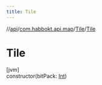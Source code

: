 ```yaml
---
title: Tile
---
```

//[api](../../../index.html)/[com.habbokt.api.map](../index.html)/[Tile](index.html)/[Tile](-tile.html)



# Tile



[jvm]\
constructor(bitPack: [Int](https://kotlinlang.org/api/latest/jvm/stdlib/kotlin/-int/index.html))




